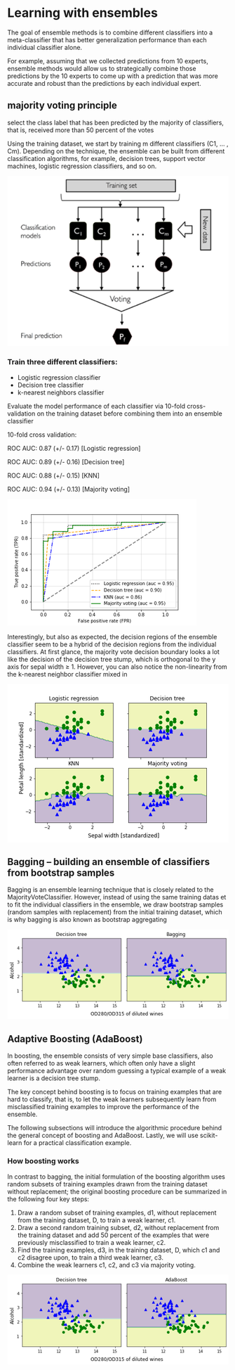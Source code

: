# Learning with ensembles

The goal of ensemble methods is to combine different classifiers into a meta-classifier that has better 
generalization performance than each individual classifier alone. 

For example, assuming that we collected predictions from 10 experts, 
ensemble methods would allow us to strategically combine those predictions 
by the 10 experts to come up with a prediction that was more accurate and robust than 
the predictions by each individual expert.

## majority voting principle

select the class label that has been predicted by 
the majority of classifiers, that is, received more than 50 percent of the votes

Using the training dataset, we start by training m different classifiers (C1, ... , Cm). 
Depending on the technique, the ensemble can be built from different classification algorithms, 
for example, decision trees, support vector machines, logistic regression classifiers, and so on. 

![majorityvoting](majorityvoting.png)

### Train three different classifiers:
- Logistic regression classifier
- Decision tree classifier
- k-nearest neighbors classifier

Evaluate the model performance of each classifier via 10-fold cross-validation on the training dataset before 
combining them into an ensemble classifier

10-fold cross validation:

ROC AUC: 0.87 (+/- 0.17) [Logistic regression]

ROC AUC: 0.89 (+/- 0.16) [Decision tree]

ROC AUC: 0.88 (+/- 0.15) [KNN]

ROC AUC: 0.94 (+/- 0.13) [Majority voting]

![roc](roc.png)

Interestingly, but also as expected, the decision regions of the ensemble classifier seem to be a hybrid of 
the decision regions from the individual classifiers. At first glance, the majority vote decision boundary 
looks a lot like the decision of the decision tree stump, which is orthogonal to the y axis for sepal width ≥ 1. However, 
you can also notice the non-linearity from the k-nearest neighbor classifier mixed in

![compare_classifiers](compare_classifiers.png)

## Bagging – building an ensemble of classifiers from bootstrap samples

Bagging is an ensemble learning technique that is closely related to the MajorityVoteClassifier. However, 
instead of using the same training datas
et to fit the individual classifiers in the ensemble, we draw bootstrap 
samples (random samples with replacement) from the initial training dataset, which is why bagging is also known 
as bootstrap aggregating

![DT_Bagging](DT_Bagging.png)

## Adaptive Boosting (AdaBoost)

In boosting, the ensemble consists of very simple base classifiers, 
also often referred to as weak learners, which often only have a slight 
performance advantage over random guessing a typical example of a weak learner is a decision tree stump. 

The key concept behind boosting is to focus on training examples that are hard
to classify, that is, to let the weak learners subsequently learn from 
misclassified training examples to improve the performance of the ensemble.

The following subsections will introduce the algorithmic procedure behind the 
general concept of boosting and AdaBoost. Lastly, we will use scikit-learn 
for a practical classification example.


### How boosting works
In contrast to bagging, the initial formulation of the boosting algorithm uses random subsets of training 
examples drawn from the training dataset without replacement; the original boosting procedure can be summarized in the following four key steps:
1. Draw a random subset of training examples, d1, without replacement from the training dataset, D, to train a weak learner, c1.
2. Draw a second random training subset, d2, without replacement from the training dataset and add 50 percent of 
the examples that were previously misclassified to train a weak learner, c2.
3. Find the training examples, d3, in the training dataset, D, which c1 and c2 disagree upon, to train a third weak learner, c3.
4. Combine the weak learners c1, c2, and c3 via majority voting.

![DT_adaboost](DT_adaboost.png)



